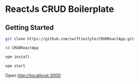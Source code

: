 # ReactJs CRUD Boilerplate 



## Getting Started
```sh
git clone https://github.com/swiftiestyle/CRUDReactApp.git

cd CRUDReactApp

npm install

npm start
```

Open [http://localhost:3000](http://localhost:3000)<br>

